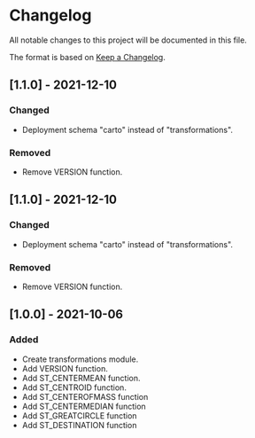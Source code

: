 # Changelog
All notable changes to this project will be documented in this file.

The format is based on [Keep a Changelog](https://keepachangelog.com/en/1.0.0/).

## [1.1.0] - 2021-12-10

### Changed
- Deployment schema "carto" instead of "transformations".

### Removed
- Remove VERSION function.

## [1.1.0] - 2021-12-10

### Changed
- Deployment schema "carto" instead of "transformations".

### Removed
- Remove VERSION function.

## [1.0.0] - 2021-10-06

### Added
- Create transformations module.
- Add VERSION function.
- Add ST_CENTERMEAN function.
- Add ST_CENTROID function.
- Add ST_CENTEROFMASS function
- Add ST_CENTERMEDIAN function
- Add ST_GREATCIRCLE function
- Add ST_DESTINATION function